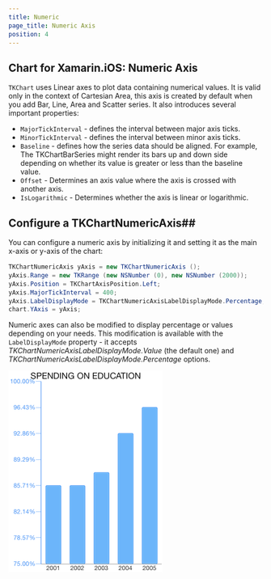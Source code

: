 ```yaml
---
title: Numeric
page_title: Numeric Axis
position: 4
---
```


## Chart for Xamarin.iOS: Numeric Axis

<code>TKChart</code> uses Linear axes to plot data containing numerical values. It is valid only in the context of Cartesian Area, this axis is created by default when you add Bar, Line, Area and Scatter series. It also introduces several important properties:

- <code>MajorTickInterval</code> - defines the interval between major axis ticks.
- <code>MinorTickInterval</code> - defines the interval between minor axis ticks.
- <code>Baseline</code> - defines how the series data should be aligned. For example, The TKChartBarSeries might render its bars up and down side depending on whether its value is greater or less than the baseline value.
- <code>Offset</code> - Determines an axis value where the axis is crossed with another axis.
- <code>IsLogarithmic</code> - Determines whether the axis is linear or logarithmic.

## Configure a TKChartNumericAxis##

You can configure a numeric axis by initializing it and setting it as the main x-axis or y-axis of the chart:

```C#
TKChartNumericAxis yAxis = new TKChartNumericAxis ();
yAxis.Range = new TKRange (new NSNumber (0), new NSNumber (2000));
yAxis.Position = TKChartAxisPosition.Left;
yAxis.MajorTickInterval = 400;
yAxis.LabelDisplayMode = TKChartNumericAxisLabelDisplayMode.Percentage;
chart.YAxis = yAxis;
```

Numeric axes can also be modified to display percentage or values depending on your needs. This modification is available with the <code>LabelDisplayMode</code> property - it accepts *TKChartNumericAxisLabelDisplayMode.Value* (the default one) and *TKChartNumericAxisLabelDisplayMode.Percentage* options.

![](../../images/chart-axes-numeric002.png)

